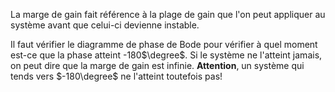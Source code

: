 La marge de gain fait référence à la plage de gain que l'on peut appliquer au système avant que celui-ci devienne instable.

Il faut vérifier le diagramme de phase de Bode pour vérifier à quel moment est-ce que la phase atteint -180$\degree$. Si le système ne l'atteint jamais, on peut dire que la marge de gain est infinie.
**Attention**, un système qui tends vers $-180\degree$ ne l'atteint toutefois pas!